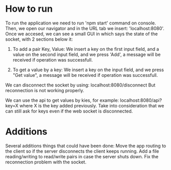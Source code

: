 # How to run
To run the application we need to run 'npm start' command on console.
Then, we open our navigator and in the URL tab we insert: 'localhost:8080'.
Once we accesed, we can see a small GUI in which says the state of the socket, with 2 sections below it:

1. To add a pair Key, Value:
  We insert a key on the first input field, and a value on the second input field, and we press 'Add', a message will be received if operation was successfull.

2. To get a value by a key:
  We insert a key on the input field, and we press "Get value", a message will be received if operation was successfull.
  
We can disconnect the socket by using:
localhost:8080/disconnect
But reconnection is not working properly.

We can use the api to get values by kies, for example:
localhost:8080/api?key=X
where X is the key added previously.
Take into consideration that we can still ask for keys even if the web socket is disconnected.

# Additions 
Several additions things that could have been done:
Move the app routing to the client so if the server disconnects the client keeps running.
Add a file reading/writing to read/write pairs in case the server shuts down.
Fix the reconnection problem with the socket.
